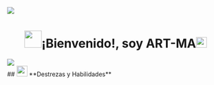 <!--luz led incandesente de inicio-->
<img src="https://user-images.githubusercontent.com/73097560/115834477-dbab4500-a447-11eb-908a-139a6edaec5c.gif">
<h1 align="center"><img src="https://media.giphy.com/media/hvRJCLFzcasrR4ia7z/giphy.gif" width="40"><b>¡Bienvenido!, soy ART-MA</b><img src="https://i.imgur.com/bzCKPgx.png" width="25"></h1>
<img src="https://i.imgur.com/ahVlCx5.jpg">

<br> 
## <picture><img src="https://media2.giphy.com/media/QssGEmpkyEOhBCb7e1/giphy.gif?cid=ecf05e47a0n3gi1bfqntqmob8g9aid1oyj2wr3ds3mg700bl&rid=giphy.gif" width="25"></picture> **Destrezas y Habilidades**</b>
<br>
